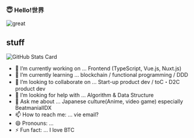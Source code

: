 ### 😇 Hello!世界

![great](https://user-images.githubusercontent.com/49839611/126315099-d43f5009-8c07-4b6c-bbeb-d9a562d096c0.gif)


## stuff
![GitHub Stats Card](https://github-readme-stats.vercel.app/api?username=mikana0918&theme=nightowl)


- 🔭 I’m currently working on ... Frontend (TypeScript, Vue.js, Nuxt.js)
- 🌱 I’m currently learning ... blockchain / functional programming / DDD
- 👯 I’m looking to collaborate on ... Start-up product dev / toC・D2C product dev
- 🤔 I’m looking for help with ... Algorithm & Data Structure
- 💬 Ask me about ... Japanese culture(Anime, video game) especially BeatmaniaIIDX
- 📫 How to reach me: ... vie email?
- 😄 Pronouns: ... 
- ⚡ Fun fact: ... I love BTC
